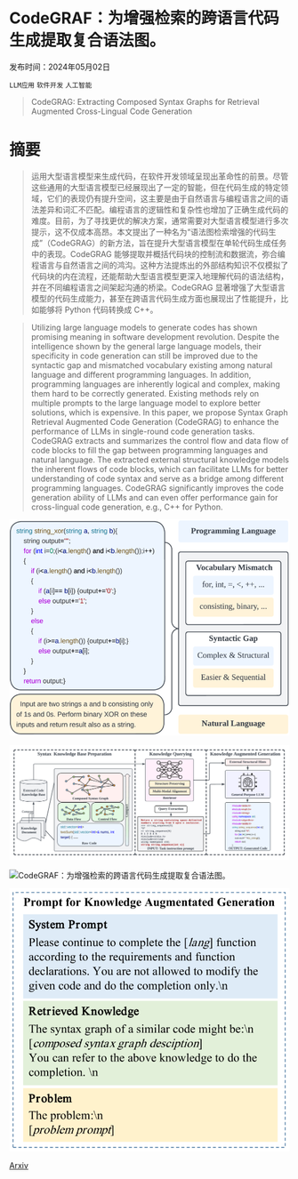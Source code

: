 # CodeGRAF：为增强检索的跨语言代码生成提取复合语法图。

发布时间：2024年05月02日

`LLM应用` `软件开发` `人工智能`

> CodeGRAG: Extracting Composed Syntax Graphs for Retrieval Augmented Cross-Lingual Code Generation

# 摘要

> 运用大型语言模型来生成代码，在软件开发领域呈现出革命性的前景。尽管这些通用的大型语言模型已经展现出了一定的智能，但在代码生成的特定领域，它们的表现仍有提升空间，这主要是由于自然语言与编程语言之间的语法差异和词汇不匹配。编程语言的逻辑性和复杂性也增加了正确生成代码的难度。目前，为了寻找更优的解决方案，通常需要对大型语言模型进行多次提示，这不仅成本高昂。本文提出了一种名为“语法图检索增强的代码生成”（CodeGRAG）的新方法，旨在提升大型语言模型在单轮代码生成任务中的表现。CodeGRAG 能够提取并概括代码块的控制流和数据流，弥合编程语言与自然语言之间的鸿沟。这种方法提炼出的外部结构知识不仅模拟了代码块的内在流程，还能帮助大型语言模型更深入地理解代码的语法结构，并在不同编程语言之间架起沟通的桥梁。CodeGRAG 显著增强了大型语言模型的代码生成能力，甚至在跨语言代码生成方面也展现出了性能提升，比如能够将 Python 代码转换成 C++。

> Utilizing large language models to generate codes has shown promising meaning in software development revolution. Despite the intelligence shown by the general large language models, their specificity in code generation can still be improved due to the syntactic gap and mismatched vocabulary existing among natural language and different programming languages. In addition, programming languages are inherently logical and complex, making them hard to be correctly generated. Existing methods rely on multiple prompts to the large language model to explore better solutions, which is expensive. In this paper, we propose Syntax Graph Retrieval Augmented Code Generation (CodeGRAG) to enhance the performance of LLMs in single-round code generation tasks. CodeGRAG extracts and summarizes the control flow and data flow of code blocks to fill the gap between programming languages and natural language. The extracted external structural knowledge models the inherent flows of code blocks, which can facilitate LLMs for better understanding of code syntax and serve as a bridge among different programming languages. CodeGRAG significantly improves the code generation ability of LLMs and can even offer performance gain for cross-lingual code generation, e.g., C++ for Python.

![CodeGRAF：为增强检索的跨语言代码生成提取复合语法图。](../../../paper_images/2405.02355/x1.png)

![CodeGRAF：为增强检索的跨语言代码生成提取复合语法图。](../../../paper_images/2405.02355/x2.png)

![CodeGRAF：为增强检索的跨语言代码生成提取复合语法图。](../../../paper_images/2405.02355/x3.png)

![CodeGRAF：为增强检索的跨语言代码生成提取复合语法图。](../../../paper_images/2405.02355/x4.png)

[Arxiv](https://arxiv.org/abs/2405.02355)